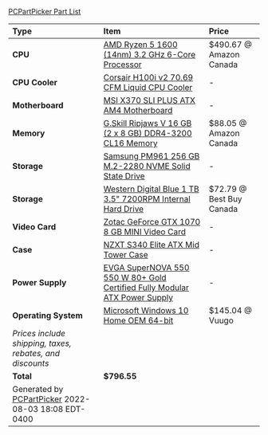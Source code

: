 [PCPartPicker Part List](https://ca.pcpartpicker.com/list/x94Bzf)

Type|Item|Price
:----|:----|:----
**CPU** | [AMD Ryzen 5 1600 (14nm) 3.2 GHz 6-Core Processor](https://ca.pcpartpicker.com/product/mV98TW/amd-ryzen-5-1600-32ghz-6-core-processor-yd1600bbaebox) | $490.67 @ Amazon Canada 
**CPU Cooler** | [Corsair H100i v2 70.69 CFM Liquid CPU Cooler](https://ca.pcpartpicker.com/product/CrDzK8/corsair-cpu-cooler-cw9060025ww) |-
**Motherboard** | [MSI X370 SLI PLUS ATX AM4 Motherboard](https://ca.pcpartpicker.com/product/vwvZxr/msi-x370-sli-plus-atx-am4-motherboard-x370-sli-plus) |-
**Memory** | [G.Skill Ripjaws V 16 GB (2 x 8 GB) DDR4-3200 CL16 Memory](https://ca.pcpartpicker.com/product/Nqp323/gskill-memory-f43200c16d16gvrb) | $88.05 @ Amazon Canada 
**Storage** | [Samsung PM961 256 GB M.2-2280 NVME Solid State Drive](https://ca.pcpartpicker.com/product/k64NnQ/samsung-pm961-256gb-m2-2280-solid-state-drive-mzvlw256hehp-00000) |-
**Storage** | [Western Digital Blue 1 TB 3.5" 7200RPM Internal Hard Drive](https://ca.pcpartpicker.com/product/Yrdqqs/western-digital-blue-1-tb-35-7200rpm-internal-hard-drive-wdbh2d0010hnc-nrsn) | $72.79 @ Best Buy Canada 
**Video Card** | [Zotac GeForce GTX 1070 8 GB MINI Video Card](https://ca.pcpartpicker.com/product/4fyxFT/zotac-geforce-gtx-1070-8gb-mini-video-card-zt-p10700g-10m) |-
**Case** | [NZXT S340 Elite ATX Mid Tower Case](https://ca.pcpartpicker.com/product/3TYWGX/nzxt-ca-s340w-b3-atx-mid-tower-case-ca-s340w-b3) |-
**Power Supply** | [EVGA SuperNOVA 550 550 W 80+ Gold Certified Fully Modular ATX Power Supply](https://ca.pcpartpicker.com/product/qYTrxr/evga-power-supply-220g20550y1) |-
**Operating System** | [Microsoft Windows 10 Home OEM 64-bit](https://ca.pcpartpicker.com/product/wtgPxr/microsoft-os-kw900140) | $145.04 @ Vuugo 
 | *Prices include shipping, taxes, rebates, and discounts* |
 | **Total** | **$796.55**
 | Generated by [PCPartPicker](https://pcpartpicker.com) 2022-08-03 18:08 EDT-0400 |
